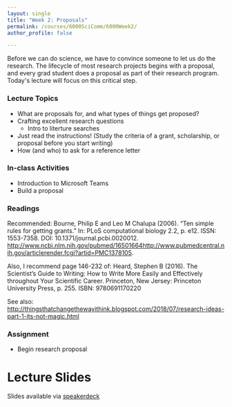 ```yaml
---
layout: single
title: "Week 2: Proposals"
permalink: /courses/6000SciComm/6000Week2/
author_profile: false

---
```


Before we can do science, we have to convince someone to let us do the research. The lifecycle of most research projects begins with a proposal, and every grad student does a proposal as part of their research program. Today's lecture will focus on this critical step.

### Lecture Topics

* What are proposals for, and what types of things get proposed?
* Crafting excellent research questions
  - Intro to literture searches
* Just read the instructions! (Study the criteria of a grant, scholarship, or proposal before you start writing)
* How (and who) to ask for a reference letter

### In-class Activities

* Introduction to Microsoft Teams
* Build a proposal 

### Readings

Recommended: Bourne, Philip E and Leo M Chalupa (2006). “Ten simple rules for getting grants.” In: PLoS computational biology 2.2, p. e12. ISSN: 1553-7358. DOI: 10.1371/journal.pcbi.0020012. http://www.ncbi.nlm.nih.gov/pubmed/16501664http://www.pubmedcentral.nih.gov/articlerender.fcgi?artid=PMC1378105.

Also, I recommend page 146-232 of: Heard, Stephen B (2016). The Scientist’s Guide to Writing: How to Write More Easily and Effectively throughout Your Scientific Career. Princeton, New Jersey: Princeton University Press, p. 255. ISBN: 9780691170220

See also: http://thingsthatchangethewayithink.blogspot.com/2018/07/research-ideas-part-1-its-not-magic.html

### Assignment

* Begin research proposal 

# Lecture Slides
<script async class="speakerdeck-embed" data-id="2268f656c88d4c09a357d8400b96b280" data-ratio="1.77777777777778" src="//speakerdeck.com/assets/embed.js"></script>

Slides available via [speakerdeck](https://speakerdeck.com/pandalusplatyceros/fish-6000-week-2-proposals)
